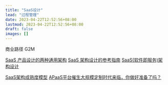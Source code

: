 ```yaml
---
title: "SaaS设计"
lead: "过程管理"
date: 2023-04-22T12:52:56+08:00
lastmod: 2023-04-22T12:52:56+08:00
draft: false
images: []
---
```


商业路径
G2M

[SaaS 产品设计的两种通用架构](https://www.cnwebe.com/articles/80682.html)
[SaaS 架构设计的参考指南](https://www.infoq.cn/article/Sma8LvL5BI7yqIk5pxK1)
[SaaS(软件即服务)架构设计](https://juejin.im/post/5cf45fc151882502f9490639)


[SaaS架构成熟度模型](https://www.infoq.cn/article/2008/03/saas-architecture-maturity-model)
[APaaS平台催生大规模定制时代来临，你做好准备了吗？](https://zhuanlan.zhihu.com/p/90402541)

